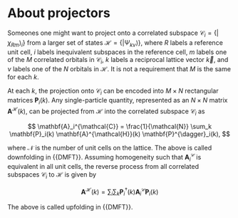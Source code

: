 # About projectors

Someones one might want to project onto a correlated subspace 
$\mathcal{C}_i = \{ |\chi_{Rm} \rangle_i \}$ from a larger set of states 
$\mathcal{H} = \{ |\Psi_{k \nu} \rangle  \}$, where $R$ labels a reference 
unit cell, $i$ labels inequivalent subspaces in the reference cell, $m$ labels
one of the $M$ correlated orbitals in $\mathcal{C}_i$, $k$ labels a reciprocal 
lattice vector $\vec{k}$, and $\nu$ labels one of the $N$ orbitals in 
$\mathcal{H}$. It is not a requirement that $M$ is the same for each $k$.

At each $k$, the projection onto $\mathcal{C}_i$ can be encoded into 
$M \times N$ rectangular matrices $\mathbf{P}_i(k)$. Any single-particle 
quantity, represented as an $N \times N$ matrix $\mathbf{A}^{\mathcal{H}}(k)$, 
can be projected from $\mathcal{H}$ into the correlated subspace 
$\mathcal{C}_i$ as

$$
\mathbf{A}_i^{\mathcal{C}} = \frac{1}{\mathcal{N}} 
\sum_k \mathbf{P}_i(k) \mathbf{A}^{\mathcal{H}}(k) \mathbf{P}^{\dagger}_i(k),
$$

where $\mathcal{N}$ is the number of unit cells on the lattice. The above is 
called downfolding in {{DMFT}}. Assuming homogeneity such that 
$\mathbf{A}_i^{\mathcal{C}}$ is equivalent in all unit cells, the reverse 
process from all correlated subspaces $\mathcal{C}_i$ to $\mathcal{H}$ is 
given by

$$
\mathbf{A}^{\mathcal{H}}(k) = \sum_i 
\sum_k \mathbf{P}^{\dagger}_i(k) \mathbf{A}_i^{\mathcal{C}} \mathbf{P}_i(k)
$$

The above is called upfolding in {{DMFT}}.
